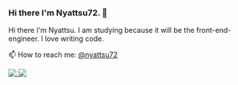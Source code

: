 ### Hi there I'm Nyattsu72. 👋

<!--
**nyattsu72/nyattsu72** is a ✨ _special_ ✨ repository because its `README.md` (this file) appears on your GitHub profile.

Here are some ideas to get you started:



- 🔭 I’m currently working on ...
- 🌱 I’m currently learning ...
- 👯 I’m looking to collaborate on ...
- 🤔 I’m looking for help with ...
- 💬 Ask me about ...
- 📫 How to reach me: ...
- 😄 Pronouns: ...
- ⚡ Fun fact: ...



<img src="https://img.shields.io/badge/-Twitter-1DA1F2.svg?logo=twitter&style=flat-square">
<img src="https://img.shields.io/badge/-Html5-E34F26.svg?logo=html5&style=flat-square">
<img src="https://img.shields.io/badge/-Css3-1572B6.svg?logo=css3&style=flat-square">
<img src="https://img.shields.io/badge/-Javascript-F7DF1E.svg?logo=javascript&style=flat-square">
<img src="https://img.shields.io/badge/-Git-F05032.svg?logo=git&style=flat-square">
<img src="https://img.shields.io/badge/-Gulp-DA4648.svg?logo=gulp&style=flat-square">
<img src="https://img.shields.io/badge/-Sass-CC6699.svg?logo=sass&style=flat-square">
<img src="https://img.shields.io/badge/-Pinterest-BD081C.svg?logo=pinterest&style=flat-square">
<img src="https://img.shields.io/badge/-Windows-0078D6.svg?logo=windows&style=flat-square">
<img src="https://img.shields.io/badge/-Visualstudiocode-007ACC.svg?logo=visualstudiocode&style=flat-square">
-->

Hi there I'm Nyattsu.
I am studying because it will be the front-end-engineer.
I love writing code.

📫 How to reach me:  [@nyattsu72](https://twitter.com/nyattsu72)

<a href="https://github.com/nyattsu72/github-readme-stats">
  <img align="top" src="https://github-readme-stats.vercel.app/api?username=nyattsu72&show_icons=true&hide_border=true" />
</a>
<a href="https://github.com/nyattsu72/github-readme-stats">
  <img align="top" src="https://github-readme-stats.vercel.app/api/top-langs/?username=nyattsu72&layout=compact&hide_border=true" />
</a>

